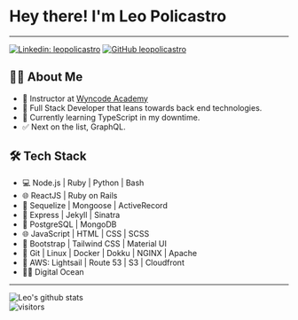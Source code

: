 # Hey there! I'm Leo Policastro

---

[![Linkedin: leopolicastro](https://img.shields.io/badge/-leopolicastro-blue?style=flat-square&logo=Linkedin&logoColor=white&link=https://www.linkedin.com/in/leo-policastro/)](https://www.linkedin.com/in/leo-policastro/)
[![GitHub leopolicastro](https://img.shields.io/github/followers/leopolicastro?label=follow&style=social)](https://github.com/Thaiane)

## 👨‍💻 About Me

- 💼 Instructor at [Wyncode Academy](https://github.com/wyncode)
- 🤔 Full Stack Developer that leans towards back end technologies.
- 🌱 Currently learning TypeScript in my downtime.
- ✅ Next on the list, GraphQL.

## 🛠 Tech Stack

- 💻 Node.js | Ruby | Python | Bash
- 🌐 ReactJS | Ruby on Rails
- 🦊 Sequelize | Mongoose | ActiveRecord
- 🐙 Express | Jekyll | Sinatra
- 🐘 PostgreSQL | MongoDB
- 🌐 JavaScript | HTML | CSS | SCSS
- 🦜 Bootstrap | Tailwind CSS | Material UI
- 🔧 Git | Linux | Docker | Dokku | NGINX | Apache
- 🚢 AWS: Lightsail | Route 53 | S3 | Cloudfront
- 🏄‍♂️ Digital Ocean

---

![Leo's github stats](https://github-readme-stats.vercel.app/api?username=leopolicastro&show_icons=true)
<br />
![visitors](https://visitor-badge.laobi.icu/badge?page_id=leopolicastro.leopolicastro)

<!--
**leopolicastro/leopolicastro** is a ✨ _special_ ✨ repository because its `README.md` (this file) appears on your GitHub profile.

Here are some ideas to get you started:

- 🔭 I’m currently working on ...
- 🌱 I’m currently learning ...
- 👯 I’m looking to collaborate on ...
- 🤔 I’m looking for help with ...
- 💬 Ask me about ...
- 📫 How to reach me: ...
- 😄 Pronouns: ...
- ⚡ Fun fact: ...
-->
